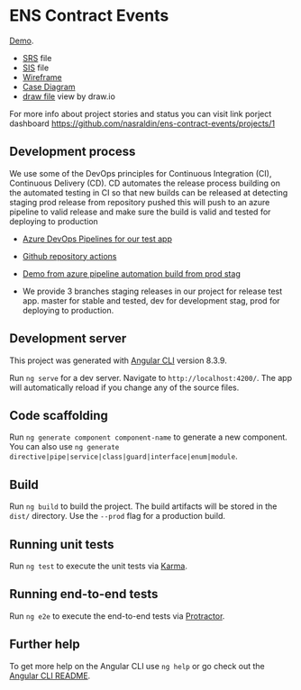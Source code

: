 # ENS Contract Events

[Demo](https://ens-contract-events-test.azurewebsites.net).

- [SRS](https://github.com/nasraldin/ens-contract-events/blob/master/Docs/ENS%20Contract%20%20SRS%20v%200.1.docx) file
- [SIS](https://github.com/nasraldin/ens-contract-events/blob/master/Docs/ENS%20Contract%20SIs%20v.0.1.docx) file
- [Wireframe](https://github.com/nasraldin/ens-contract-events/blob/master/Docs/Client%20App%20Wireframe.png) 
- [Case Diagram](https://github.com/nasraldin/ens-contract-events/blob/master/Docs/ENS%20Contract%20Use%20Case%20Diagram.png) 
- [draw file](https://github.com/nasraldin/ens-contract-events/blob/master/Docs/ENS%20Contract%20Events.drawio) view by draw.io

For more info about project stories and status you can visit link porject dashboard
https://github.com/nasraldin/ens-contract-events/projects/1

## Development process
We use some of the DevOps principles for Continuous Integration (CI), Continuous Delivery (CD).
CD automates the release process building on the automated testing in CI so that new builds can be released at detecting staging prod release from repository pushed this will push to an azure pipeline to valid release and make sure the build is valid and tested for deploying to production

- [Azure DevOps Pipelines for our test app](https://nasraldin.visualstudio.com/ENS-Contract-Events/_build) 
- [Github repository actions](https://github.com/nasraldin/ens-contract-events/actions) 
- [Demo from azure pipeline automation build from prod stag](https://ens-contract-events-test.azurewebsites.net) 

- We provide 3 branches staging releases in our project for release test app. master for stable and tested, dev for development stag, prod for deploying to production.

## Development server
This project was generated with [Angular CLI](https://github.com/angular/angular-cli) version 8.3.9.

Run `ng serve` for a dev server. Navigate to `http://localhost:4200/`. The app will automatically reload if you change any of the source files.

## Code scaffolding

Run `ng generate component component-name` to generate a new component. You can also use `ng generate directive|pipe|service|class|guard|interface|enum|module`.

## Build

Run `ng build` to build the project. The build artifacts will be stored in the `dist/` directory. Use the `--prod` flag for a production build.

## Running unit tests

Run `ng test` to execute the unit tests via [Karma](https://karma-runner.github.io).

## Running end-to-end tests

Run `ng e2e` to execute the end-to-end tests via [Protractor](http://www.protractortest.org/).

## Further help

To get more help on the Angular CLI use `ng help` or go check out the [Angular CLI README](https://github.com/angular/angular-cli/blob/master/README.md).
